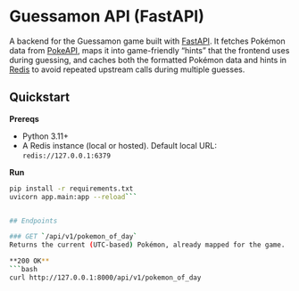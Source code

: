 # Guessamon API (FastAPI)

A backend for the Guessamon game built with [FastAPI](https://fastapi.tiangolo.com/). It fetches Pokémon data from [PokeAPI](https://pokeapi.co/), maps it into game-friendly “hints” that the frontend uses during guessing, and caches both the formatted Pokémon data and hints in [Redis](https://redis.io/) to avoid repeated upstream calls during multiple guesses.

## Quickstart

**Prereqs**
- Python 3.11+
- A Redis instance (local or hosted). Default local URL: `redis://127.0.0.1:6379`

**Run**
```bash
pip install -r requirements.txt
uvicorn app.main:app --reload```


## Endpoints

### GET `/api/v1/pokemon_of_day`
Returns the current (UTC-based) Pokémon, already mapped for the game.

**200 OK**
```bash
curl http://127.0.0.1:8000/api/v1/pokemon_of_day
